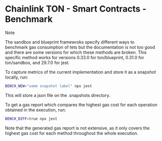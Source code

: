 # Chainlink TON - Smart Contracts - Benchmark

> [!NOTE]  
> The sandbox and blueprint framewroks specify different ways to benchmark gas consumption of tets but the documentation is not too good and there are some versions for which these methods are broken. This specific method works for versions 0.33.0 for ton/blueprint, 0.31.0 for ton/sandbox, and 29.7.0 for jest.

To capture metrics of the current implementation and store it as a snapshot locally, run:

```bash
BENCH_NEW="some snapshot label" npx jest
```

This will store a json file on the .snapshots directory.

To get a gas report which compares the highest gas cost for each operation obtained in the execution, run:

```bash
BENCH_DIFF=true npx jest
```

Note that the generated gas report is not extensive, as it only covers the highest gas cost for each method throughout the whole execution.




